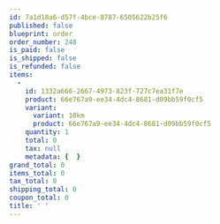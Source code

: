 ```yaml
---
id: 7a1d18a6-d57f-4bce-8787-6505622b25f6
published: false
blueprint: order
order_number: 248
is_paid: false
is_shipped: false
is_refunded: false
items:
  -
    id: 1332a666-2667-4973-823f-727c7ea31f7e
    product: 66e767a9-ee34-4dc4-8681-d09bb59f0cf5
    variant:
      variant: 10km
      product: 66e767a9-ee34-4dc4-8681-d09bb59f0cf5
    quantity: 1
    total: 0
    tax: null
    metadata: {  }
grand_total: 0
items_total: 0
tax_total: 0
shipping_total: 0
coupon_total: 0
title: ' '
---
```

